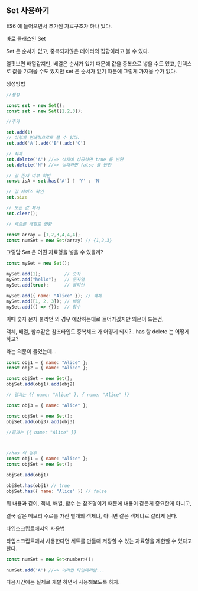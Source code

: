 ## Set 사용하기 

ES6 에 들어오면서 추가된 자료구조가 하나 있다. 

바로 클래스인 Set

Set 은 순서가 없고, 중복되지않은 데이터의 집합이라고 볼 수 있다. 

얼핏보면 배열같지만, 배열은 순서가 있기 때문에 값을 중복으로 넣을 수도 있고, 인덱스로 값을 가져올 수도 있지만 set 은 순서가 없기 때문에 그렇게 가져올 수가 없다. 


생성방법

````javascript
//생성

const set = new Set();
const set = new Set([1,2,3]);

//추가

set.add(1)
// 이렇게 연쇄적으로도 쓸 수 있다. 
set.add('A').add('B').add('C')

// 삭제
set.delete('A') //=> 삭제에 성공하면 true 를 반환
set.delete('N') //=> 실패하면 false 를 반환

// 값 존재 여부 확인
const isA = set.has('A') ? 'Y' : 'N'

// 값 사이즈 확인
set.size

// 모든 값 제거 
set.clear();

// 세트를 배열로 변환

const array = [1,2,3,4,4,4];
const numSet = new Set(array) // {1,2,3}
````

그렇담 Set 은 어떤 자료형을 넣을 수 있을까?

````javascript
const mySet = new Set();

mySet.add(1);         // 숫자
mySet.add("hello");   // 문자열
mySet.add(true);      // 불리언

mySet.add({ name: "Alice" }); // 객체
mySet.add([1, 2, 3]); // 배열
mySet.add(() => {});  // 함수

````

이때 숫자 문자 불리언 의 경우 예상하는대로 들어가겠지만 의문이 드는건, 

객체, 배열, 함수같은 참조타입도 중복체크 가 어떻게 되지?.. has 랑 delete 는 어떻게 하고?

라는 의문이 들었는데...

````javascript
const obj1 = { name: "Alice" };
const obj2 = { name: "Alice" };

const objSet = new Set();
objSet.add(obj1).add(obj2)

// 결과는 {{ name: "Alice" }, { name: "Alice" }}

const obj3 = { name: "Alice" };

const objSet = new Set();
objSet.add(obj3).add(obj3)

//결과는 {{ name: "Alice" }}



//has 의 경우
const obj1 = { name: "Alice" };
const objSet = new Set();

objSet.add(obj1)

objSet.has(obj1) // true
objSet.has({ name: "Alice" }) // false


````

위 내용과 같이, 객체, 배열, 함수 는 참조형이기 때문에 내용이 같은게 중요한게 아니고, 

결국 같은 메모리 주로를 가진 별개의 객체냐, 아니면 같은 객체냐로 갈리게 된다. 


타입스크립트에서의 사용법

타입스크립트에서 사용한다면 세트를 만들때 저장할 수 있는 자료형을 제한할 수 있다고 한다. 
````javascript
const numSet = new Set<number>();

numSet.add('A') //=> 이러면 타입에러남...

````

다음시간에는 실제로 개발 하면서 사용해보도록 하자.



